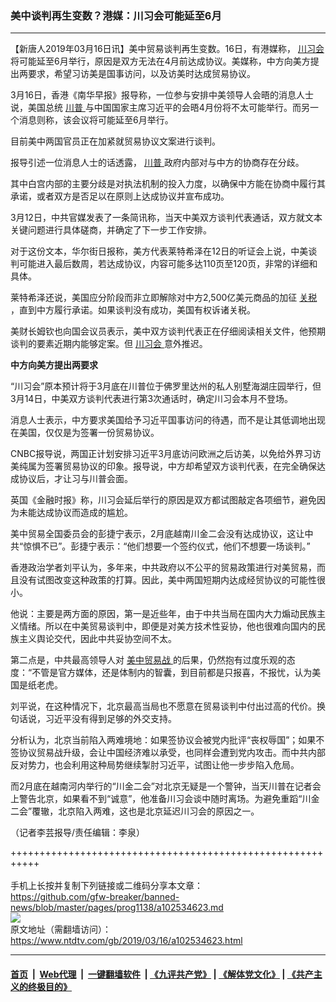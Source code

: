 ### 美中谈判再生变数？港媒：川习会可能延至6月
------------------------

<div class="post_content" itemprop="articleBody">
 <p>
  【新唐人2019年03月16日讯】美中贸易谈判再生变数。16日，有港媒称，
  <a href="https://www.ntdtv.com/gb/川习会.htm">
   川习会
  </a>
  将可能延至6月举行，原因是双方无法在4月前达成协议。美媒称，中方向美方提出两要求，希望习访美是国事访问，以及访美时达成贸易协议。
 </p>
 <p>
  3月16日，香港《南华早报》报导称，一位参与安排中美领导人会晤的消息人士说，美国总统
  <a href="https://www.ntdtv.com/gb/川普.htm">
   川普
  </a>
  与中国国家主席习近平的会晤4月份将不太可能举行。而另一个消息则称，该会议将可能延至6月举行。
 </p>
 <p>
  目前美中两国官员正在加紧就贸易协议文案进行谈判。
 </p>
 <p>
  报导引述一位消息人士的话透露，
  <a href="https://www.ntdtv.com/gb/川普.htm">
   川普
  </a>
  政府内部对与中方的协商存在分歧。
 </p>
 <p>
  其中白宫内部的主要分歧是对执法机制的投入力度，以确保中方能在协商中履行其承诺，或者双方是否足以在原则上达成协议并宣布成功。
 </p>
 <p>
  3月12日，中共官媒发表了一条简讯称，当天中美双方谈判代表通话，双方就文本关键问题进行具体磋商，并确定了下一步工作安排。
 </p>
 <p>
  对于这份文本，华尔街日报称，美方代表莱特希泽在12日的听证会上说，中美谈判可能进入最后数周，若达成协议，内容可能多达110页至120页，非常的详细和具体。
 </p>
 <p>
  莱特希泽还说，美国应分阶段而非立即解除对中方2,500亿美元商品的加征
  <a href="https://www.ntdtv.com/gb/关税.htm">
   关税
  </a>
  ，直到中方履行承诺。如果谈判没有成功，美国有权诉诸关税。
 </p>
 <p>
  美财长姆钦也向国会议员表示，美中双方谈判代表正在仔细阅读相关文件，他预期谈判的要素近期内能够定案。但
  <a href="https://www.ntdtv.com/gb/川习会.htm">
   川习会
  </a>
  意外推迟。
 </p>
 <p>
  <strong>
   中方向美方提出两要求
  </strong>
 </p>
 <p>
  “川习会”原本预计将于3月底在川普位于佛罗里达州的私人别墅海湖庄园举行，但3月14日，中美双方谈判代表进行第3次通话时，确定川习会本月不登场。
 </p>
 <p>
  消息人士表示，中方要求美国给予习近平国事访问的待遇，而不是让其低调地出现在美国，仅仅是为签署一份贸易协议。
 </p>
 <p>
  CNBC报导说，两国正计划安排习近平3月底访问欧洲之后访美，以免给外界习访美纯属为签署贸易协议的印象。报导说，中方却希望双方谈判代表，在完全确保达成协议后，才让习与川普会面。
 </p>
 <p>
  英国《金融时报》称，川习会延后举行的原因是双方都试图敲定各项细节，避免因为未能达成协议而造成的尴尬。
 </p>
 <p>
  美中贸易全国委员会的彭捷宁表示，2月底越南川金二会没有达成协议，这让中共“惊惧不已”。彭捷宁表示：“他们想要一个签约仪式，他们不想要一场谈判。”
 </p>
 <p>
  香港政治学者刘平认为，多年来，中共政府以不公平的贸易政策进行对美贸易，而且没有试图改变这种政策的打算。因此，美中两国短期内达成经贸协议的可能性很小。
 </p>
 <p>
  他说：主要是两方面的原因，第一是近些年，由于中共当局在国内大力煽动民族主义情绪。所以在中美贸易谈判中，即便是对美方技术性妥协，他也很难向国内的民族主义舆论交代，因此中共妥协空间不太。
 </p>
 <p>
  第二点是，中共最高领导人对
  <a href="https://www.ntdtv.com/gb/美中贸易战.htm">
   美中贸易战
  </a>
  的后果，仍然抱有过度乐观的态度：“不管是官方媒体，还是体制内的智囊，到目前都是只报喜，不报忧，认为美国是纸老虎。
 </p>
 <p>
  刘平说，在这种情况下，北京最高当局也不愿意在贸易谈判中付出过高的代价。换句话说，习近平没有得到足够的外交支持。
 </p>
 <p>
  分析认为，北京当前陷入两难境地：如果签协议会被党内批评“丧权辱国”；如果不签协议贸易战升级，会让中国经济难以承受，也同样会遭到党内攻击。而中共内部反对势力，也会利用这种局势继续掣肘习近平，试图让他一步步陷入危局。
 </p>
 <p>
  而2月底在越南河内举行的“川金二会”对北京无疑是一个警钟，当天川普在记者会上警告北京，如果看不到“诚意”，他准备川习会谈中随时离场。为避免重蹈“川金二会”覆辙，北京陷入两难，这也是北京延迟川习会的原因之一。
 </p>
 <p>
  （记者李芸报导/责任编辑：李泉）
 </p>
 <div class="single_ad">
 </div>
</div>

+++++++++++++++++++++++++++++++++++++++++++++++++++++++++++<br/><br/>
手机上长按并复制下列链接或二维码分享本文章：<br/>
https://github.com/gfw-breaker/banned-news/blob/master/pages/prog1138/a102534623.md <br/>
<a href='https://github.com/gfw-breaker/banned-news/blob/master/pages/prog1138/a102534623.md'><img src='https://github.com/gfw-breaker/banned-news/blob/master/pages/prog1138/a102534623.md.png'/></a> <br/>
原文地址（需翻墙访问）：https://www.ntdtv.com/gb/2019/03/16/a102534623.html


------------------------
#### [首页](https://github.com/gfw-breaker/banned-news/blob/master/README.md) &nbsp;|&nbsp; [Web代理](https://github.com/labour-camp/helloworld) &nbsp;|&nbsp; [一键翻墙软件](https://github.com/gfw-breaker/nogfw/blob/master/README.md) &nbsp;| [《九评共产党》](https://github.com/gfw-breaker/9ping.md/blob/master/README.md#九评之一评共产党是什么) | [《解体党文化》](https://github.com/gfw-breaker/jtdwh.md/blob/master/README.md) | [《共产主义的终极目的》](https://github.com/gfw-breaker/gczydzjmd.md/blob/master/README.md)

